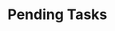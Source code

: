 # Pending Tasks

<!-- No pending tasks at this time. Previous TODOs have been resolved:
- 37c7b2: Bun.file mocking for try-adapters.test.ts - COMPLETED
-->
